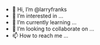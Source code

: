 - 👋 Hi, I’m @larryfranks
- 👀 I’m interested in ...
- 🌱 I’m currently learning ...
- 💞️ I’m looking to collaborate on ...
- 📫 How to reach me ...

<!---
larryfranks/larryfranks is a ✨ special ✨ repository because its `README.md` (this file) appears on your GitHub profile.
You can click the Preview link to take a look at your changes.
--->
